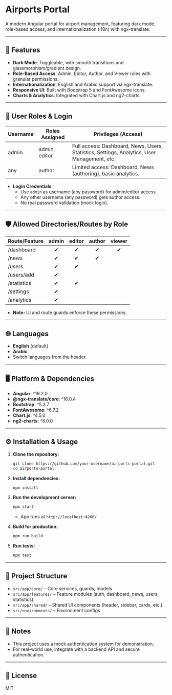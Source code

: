 # Airports Portal

A modern Angular portal for airport management, featuring dark mode, role-based access, and internationalization (i18n) with ngx-translate.

---

## 🚀 Features

- **Dark Mode**: Toggleable, with smooth transitions and glassmorphism/gradient design.
- **Role-Based Access**: Admin, Editor, Author, and Viewer roles with granular permissions.
- **Internationalization**: English and Arabic support via ngx-translate.
- **Responsive UI**: Built with Bootstrap 5 and FontAwesome icons.
- **Charts & Analytics**: Integrated with Chart.js and ng2-charts.

---

## 👤 User Roles & Login

| Username | Roles Assigned         | Privileges (Access)                                                                                 |
|----------|-----------------------|-----------------------------------------------------------------------------------------------------|
| admin    | admin, editor         | Full access: Dashboard, News, Users, Statistics, Settings, Analytics, User Management, etc.         |
| any      | author                | Limited access: Dashboard, News (authoring), basic analytics.                                       |

- **Login Credentials**:  
  - Use `admin` as username (any password) for admin/editor access.
  - Any other username (any password) gets author access.
  - No real password validation (mock login).

---

## 🛡️ Allowed Directories/Routes by Role

| Route/Feature      | admin | editor | author | viewer |
|--------------------|:-----:|:------:|:------:|:------:|
| /dashboard         |   ✔   |   ✔    |   ✔    |   ✔    |
| /news              |   ✔   |   ✔    |   ✔    |        |
| /users             |   ✔   |   ✔    |        |        |
| /users/add         |   ✔   |        |        |        |
| /statistics        |   ✔   |   ✔    |        |        |
| /settings          |   ✔   |        |        |        |
| /analytics         |   ✔   |        |        |        |

- **Note:** UI and route guards enforce these permissions.

---

## 🌐 Languages

- **English** (default)
- **Arabic**
- Switch languages from the header.

---

## 🖥️ Platform & Dependencies

- **Angular**: ^19.2.0
- **@ngx-translate/core**: ^16.0.4
- **Bootstrap**: ^5.3.7
- **FontAwesome**: ^6.7.2
- **Chart.js**: ^4.5.0
- **ng2-charts**: ^8.0.0

---

## ⚙️ Installation & Usage

1. **Clone the repository:**
   ```bash
   git clone https://github.com/your-username/airports-portal.git
   cd airports-portal
   ```

2. **Install dependencies:**
   ```bash
   npm install
   ```

3. **Run the development server:**
   ```bash
   npm start
   ```
   - App runs at `http://localhost:4200/`

4. **Build for production:**
   ```bash
   npm run build
   ```

5. **Run tests:**
   ```bash
   npm test
   ```

---

## 📁 Project Structure

- `src/app/core/` – Core services, guards, models
- `src/app/features/` – Feature modules (auth, dashboard, news, users, statistics)
- `src/app/shared/` – Shared UI components (header, sidebar, cards, etc.)
- `src/environments/` – Environment configs

---

## 📝 Notes

- This project uses a mock authentication system for demonstration.
- For real-world use, integrate with a backend API and secure authentication.

---

## 📣 License

MIT
